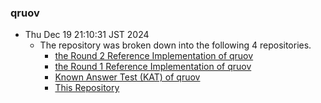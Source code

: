 ### qruov

- Thu Dec 19 21:10:31 JST 2024
  - The repository was broken down into the following 4 repositories.
    - [the Round 2 Reference Implementation of qruov](https://github.com/qruov/round2)
    - [the Round 1 Reference Implementation of qruov](https://github.com/qruov/round1)
    - [Known Answer Test (KAT) of qruov](https://github.com/qruov/kat)
    - [This Repository](https://github.com/qruov/qruov)
